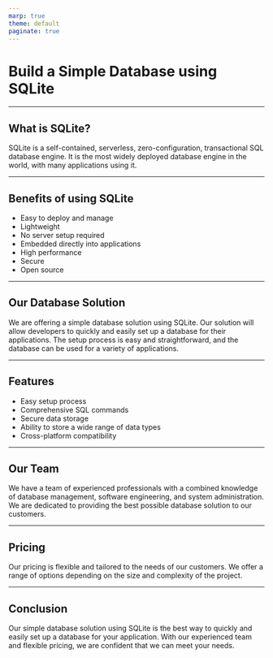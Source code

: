 ```yaml
---
marp: true
theme: default
paginate: true
---
```

# Build a Simple Database using SQLite

---
## What is SQLite?
SQLite is a self-contained, serverless, zero-configuration, transactional SQL database engine. It is the most widely deployed database engine in the world, with many applications using it.

---
## Benefits of using SQLite
- Easy to deploy and manage
- Lightweight
- No server setup required
- Embedded directly into applications
- High performance
- Secure
- Open source

---
## Our Database Solution
We are offering a simple database solution using SQLite. Our solution will allow developers to quickly and easily set up a database for their applications. The setup process is easy and straightforward, and the database can be used for a variety of applications.

---
## Features
- Easy setup process
- Comprehensive SQL commands
- Secure data storage
- Ability to store a wide range of data types
- Cross-platform compatibility

---
## Our Team
We have a team of experienced professionals with a combined knowledge of database management, software engineering, and system administration. We are dedicated to providing the best possible database solution to our customers.

---
## Pricing
Our pricing is flexible and tailored to the needs of our customers. We offer a range of options depending on the size and complexity of the project.

---
## Conclusion
Our simple database solution using SQLite is the best way to quickly and easily set up a database for your application. With our experienced team and flexible pricing, we are confident that we can meet your needs.
  
